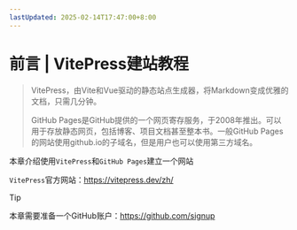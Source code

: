 ```yaml
---
lastUpdated: 2025-02-14T17:47:00+8:00
---
```


# 前言 | VitePress建站教程

> VitePress，由Vite和Vue驱动的静态站点生成器，将Markdown变成优雅的文档，只需几分钟。
>
> GitHub Pages是GitHub提供的一个网页寄存服务，于2008年推出。可以用于存放静态网页，包括博客、项目文档甚至整本书。一般GitHub Pages的网站使用github.io的子域名，但是用户也可以使用第三方域名。

本章介绍使用```VitePress```和```GitHub Pages```建立一个网站

```VitePress```官方网站：<https://vitepress.dev/zh/>

> [!TIP]
> 本章需要准备一个GitHub账户：<https://github.com/signup>
